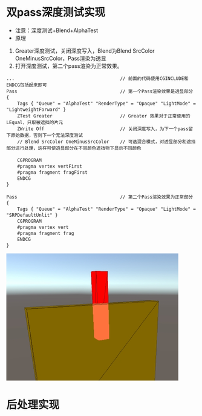 # 双pass深度测试实现
* 注意：深度测试+Blend+AlphaTest
* 原理
1. Greater深度测试，关闭深度写入，Blend为Blend SrcColor OneMinusSrcColor，Pass渲染为透显
2. 打开深度测试，第二个pass渲染为正常效果。
```hlsl
...                                       // 前面的代码使用CGINCLUDE和ENDCG包括起来即可
Pass                                      // 第一个Pass渲染效果是透显部分
{
    Tags { "Queue" = "AlphaTest" "RenderType" = "Opaque" "LightMode" = "LightweightForward" }
    ZTest Greater                         // Greater 效果对于正常使用的LEqual，只取被遮挡的片元
    ZWrite Off                            // 关闭深度写入，为下一个pass留下原始数据，否则下一个无法深度测试
    // Blend SrcColor OneMinusSrcColor    // 可选混合模式，对透显部分和遮挡部分进行处理，这样可使透显部分在不同颜色遮挡物下显示不同颜色

    CGPROGRAM
    #pragma vertex vertFirst
    #pragma fragment fragFirst
    ENDCG
}

Pass                                      // 第二个Pass渲染效果为正常部分
{
    Tags { "Queue" = "AlphaTest" "RenderType" = "Opaque" "LightMode" = "SRPDefaultUnlit" }
    CGPROGRAM
    #pragma vertex vert
    #pragma fragment frag
    ENDCG 
}
```
![透显效果](./Img/透显效果.png)
# 后处理实现
